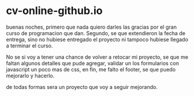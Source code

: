 # cv-online-github.io

buenas noches, primero que nada quiero darles las gracias por el gran curso de programacion que dan.
Segundo, se que extendieron la fecha de entrega, sino no hubiese entregado el proyecto ni tampoco hubiese llegado a terminar el curso.

No se si voy a tener una chance de volver a retocar mi proyecto, se que me faltan algunos detalles que pude agregar, validar un los formularios con javascript
un poco mas de css, en fin, me falto el footer, se que puedo mejorarlo y hacerlo.

de todas formas sera un proyecto que voy a seguir mejorando.

